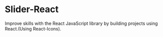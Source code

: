 # Slider-React
Improve skills with the React JavaScript library by building projects using React.(Using React-Icons).
